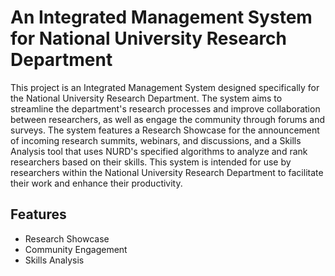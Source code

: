 
# An Integrated Management System for National University Research Department

This project is an Integrated Management System designed specifically for the National University Research Department. The system aims to streamline the department's research processes and improve collaboration between researchers, as well as engage the community through forums and surveys. The system features a Research Showcase for the announcement of incoming research summits, webinars, and discussions, and a Skills Analysis tool that uses NURD's specified algorithms to analyze and rank researchers based on their skills. This system is intended for use by researchers within the National University Research Department to facilitate their work and enhance their productivity.


## Features

- Research Showcase
- Community Engagement
- Skills Analysis

